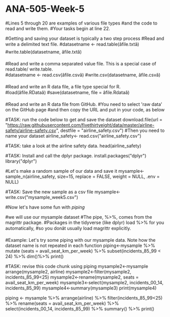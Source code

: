 # ANA-505-Week-5

#Lines 5 through 20 are examples of various file types 
#and the code to read and write them. 
#Your tasks begin at line 22.

#Getting and saving your dataset is typically a two step process
#Read and write a delimited text file.
#datasetname <- read.table(âfile.txtâ)
#write.table(datasetname, âfile.txtâ)

#Read and write a comma separated value file. This is a special case of read.table/ write.table.	
#datasetname <- read.csv(âfile.csvâ)
#write.csv(datasetname, âfile.csvâ)

#Read and write an R data file, a file type special for R.	
#load(âfile.RDataâ)
#save(datasetname, file = âfile.Rdataâ)

#Read and write an R data file from GitHub.
#You need to select 'raw data' on the GitHub page 
#and then copy the URL and put in your code, as below

#TASK: run the code below to get and save the dataset
download.file(url = "https://raw.githubusercontent.com/fivethirtyeight/data/master/airline-safety/airline-safety.csv", destfile = "airline_safety.csv")
#Then you need to name your dataset
airline_safety<- read.csv("airline_safety.csv")

#TASK: take a look at the airline safety data. 
head(airline_safety)

#TASK: Install and call the dplyr package. 
install.packages("dplyr")
library("dplyr")

#Let's make a random sample of our data and save it
mysample<-sample_n(airline_safety, size=15, replace = FALSE, weight = NULL, .env = NULL)

#TASK: Save the new sample as a csv file
mysample<- write.csv("mysample_week5.csv")

#Now let's have some fun with *piping*

#we will use our mysample dataset
#The pipe, %>%, comes from the magrittr package. 
#Packages in the tidyverse (like dplyr) load %>% for you automatically, 
#so you donât usually load magrittr explicitly.


#Example: Let's try some piping with our mysample data. Note how the dataset name is not repeated in each function
piping<-mysample %>% 
  mutate (seats = avail_seat_km_per_week) %>%
  subset(incidents_85_99 < 24) %>%
  dim()%>%
  print()

#TASK: revise this code chunk using piping
mysample2<-mysample
arrange(mysample2, airline)
mysample2<-filter(mysample2, incidents_85_99<25)
mysample2<-rename(mysample2, seats = avail_seat_km_per_week)
mysample3<-select(mysample2, incidents_00_14, incidents_85_99)
mysample4<-summary(mysample3)
print(mysample4)


piping <- mysample %>%
  arrange(airline) %>%
  filter(incidents_85_99<25) %>%
  rename(seats = avail_seat_km_per_week) %>%
  select(incidents_00_14, incidents_85_99) %>%
  summary() %>%
  print()
